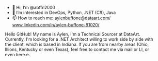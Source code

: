 - 👋 Hi, I’m @abffn2000
- 👀 I’m interested in DevOps, Python, .NET (C#), Java
- 📫 How to reach me: aylenbuffone@dataart.com/ www.linkedin.com/in/aylen-buffone-81020/

<!---
abffn2000/abffn2000 is a ✨ special ✨ repository because its `README.md` (this file) appears on your GitHub profile.
You can click the Preview link to take a look at your changes.
--->
Hello GitHub! My name is Aylen, I'm a Technical Sourcer at DataArt. Currently, I'm looking for a .NET Architect willing to work side by side with the client, which is based in Indiana. If you are from nearby areas (Ohio, Illions, Kentucky or even Texas), feel free to contact me via mail or LI, or even here.e.
